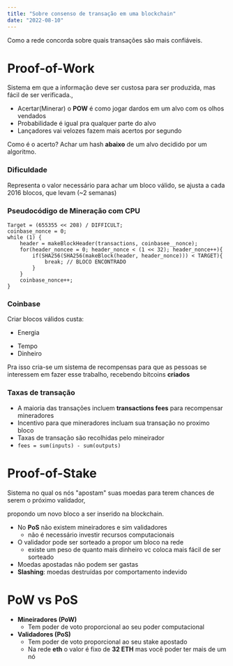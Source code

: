```yaml
---
title: "Sobre consenso de transação em uma blockchain"
date: "2022-08-10"
---
```


Como a rede concorda sobre quais transações são mais confiáveis.

# **Proof-of-Work**

Sistema em que a informação deve ser custosa para ser produzida, mas fácil de ser verificada.,

- Acertar(Minerar) o **POW** é como jogar dardos em um alvo com os olhos vendados
- Probabilidade é igual pra qualquer parte do alvo
- Lançadores vai velozes fazem mais acertos por segundo

Como é o acerto? Achar um hash **abaixo** de um alvo decidido por um algoritmo.

### **Dificuldade**

Representa o valor necessário para achar um bloco válido, se ajusta a cada 2016 blocos, que levam (~2 semanas)

### **Pseudocódigo de Mineração com CPU**
```
Target = (655355 << 208) / DIFFICULT;
coinbase_nonce = 0;
while (1) {
	header = makeBlockHeader(transactions, coinbasee__nonce);
	for(header_noncee = 0; header_nonce < (1 << 32); header_nonce++){
		if(SHA256(SHA256(makeBlock(header, header_nonce))) < TARGET){
			break; // BLOCO ENCONTRADO
		}
	}
	coinbase_nonce++;
}
```
### **Coinbase**

Criar blocos válidos custa:

- Energia
* Tempo
* Dinheiro

Pra isso cria-se um sistema de recompensas para que as pessoas se interessem em fazer esse trabalho, recebendo bitcoins **criados**

### **Taxas de transação**

- A maioria das transações incluem **transactions fees** para recompensar mineradores
- Incentivo para que mineradores incluam sua transação no proximo bloco
- Taxas de transação são recolhidas pelo mineirador
- `fees = sum(inputs) - sum(outputs)`

# **Proof-of-Stake**

Sistema no qual os nós "apostam" suas moedas para terem chances de serem o próximo validador,

propondo um novo bloco a ser inserido na blockchain.

- No **PoS** não existem mineiradores e sim validadores
    - não é necessário investir recursos computacionais
- O validador pode ser sorteado a propor um bloco na rede
    - existe um peso de quanto mais dinheiro vc coloca mais fácil de ser sorteado
- Moedas apostadas não podem ser gastas
- **Slashing**: moedas destruídas por comportamento indevido

# **PoW vs PoS**

- **Mineiradores (PoW)**
    - Tem poder de voto proporcional ao seu poder computacional
- **Validadores (PoS)**
    - Tem poder de voto proporcional ao seu stake apostado
    - Na rede **eth** o valor é fixo de **32 ETH** mas você poder ter mais de um nó
